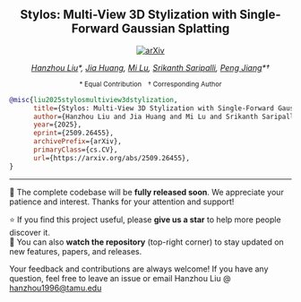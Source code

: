 <div align="center">

## Stylos: Multi-View 3D Stylization with Single-Forward Gaussian Splatting

[![arXiv](https://img.shields.io/badge/arXiv-2509.26455-b31b1b.svg)](https://arxiv.org/abs/2509.26455)  

*<a href="https://hanzhouliu.github.io/">Hanzhou Liu</a>\*, 
<a href="https://scholar.google.com/citations?user=5F41hjgAAAAJ&hl=en">Jia Huang</a>, 
<a href="https://engineering.tamu.edu/electrical/profiles/mlu.html">Mi Lu</a>, 
<a href="https://engineering.tamu.edu/mechanical/profiles/saripalli.html">Srikanth Saripalli</a>, 
<a href="https://scholar.google.com/citations?user=jW34BjIAAAAJ&hl=en">Peng Jiang</a>\*†*  

<sub>\* Equal Contribution † Corresponding Author</sub>

</div>

```bibtex
@misc{liu2025stylosmultiview3dstylization,
      title={Stylos: Multi-View 3D Stylization with Single-Forward Gaussian Splatting}, 
      author={Hanzhou Liu and Jia Huang and Mi Lu and Srikanth Saripalli and Peng Jiang},
      year={2025},
      eprint={2509.26455},
      archivePrefix={arXiv},
      primaryClass={cs.CV},
      url={https://arxiv.org/abs/2509.26455}, 
}
```

---

📢 The complete codebase will be **fully released soon**. We appreciate your patience and interest. Thanks for your attention and support!  

⭐ If you find this project useful, please **give us a star** to help more people discover it.  
👀 You can also **watch the repository** (top-right corner) to stay updated on new features, papers, and releases.  



Your feedback and contributions are always welcome!
If you have any question, feel free to leave an issue or email Hanzhou Liu @ hanzhou1996@tamu.edu

